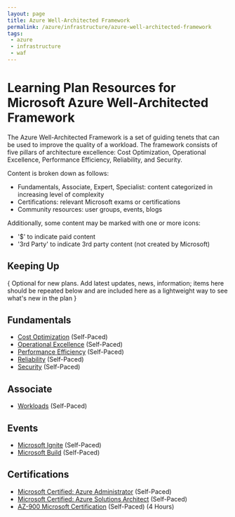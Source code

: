 ```yaml
---
layout: page
title: Azure Well-Architected Framework
permalink: /azure/infrastructure/azure-well-architected-framework
tags: 
 - azure
 - infrastructure
 - waf
---
```


# Learning Plan Resources for Microsoft Azure Well-Architected Framework

The Azure Well-Architected Framework is a set of guiding tenets that can be used to improve the quality of a workload. The framework consists of five pillars of architecture excellence: Cost Optimization, Operational Excellence, Performance Efficiency, Reliability, and Security.

Content is broken down as follows:
* Fundamentals, Associate, Expert, Specialist: content categorized in increasing level of complexity
* Certifications: relevant Microsoft exams or certifications
* Community resources: user groups, events, blogs

Additionally, some content may be marked with one or more icons:
* '$' to indicate paid content
* '3rd Party' to indicate 3rd party content (not created by Microsoft)

## Keeping Up

{ Optional for new plans. Add latest updates, news, information; items here should be repeated below and are included here as a lightweight way to see what's new in the plan }

## Fundamentals

* [Cost Optimization](https://docs.microsoft.com/en-us/azure/architecture/framework/cost/) (Self-Paced)
* [Operational Excellence](https://docs.microsoft.com/en-us/azure/architecture/framework/devops/overview/) (Self-Paced) 
* [Performance Efficiency](https://docs.microsoft.com/en-us/azure/architecture/framework/scalability/overview) (Self-Paced)
* [Reliability](https://docs.microsoft.com/en-us/azure/architecture/framework/resiliency/overview) (Self-Paced)
* [Security](https://docs.microsoft.com/en-us/azure/architecture/framework/security/overview) (Self-Paced)

## Associate

* [Workloads](https://docs.microsoft.com/en-us/azure/architecture/framework/hybrid/hybrid-opex) (Self-Paced)

## Events

* [Microsoft Ignite](https://www.microsoft.com/en-us/ignite) (Self-Paced)
* [Microsoft Build](https://www.microsoft.com/en-us/build) (Self-Paced)

## Certifications

* [Microsoft Certified: Azure Administrator](https://docs.microsoft.com/en-us/learn/certifications/azure-administrator) (Self-Paced)
* [Microsoft Certified: Azure Solutions Architect](https://docs.microsoft.com/en-us/learn/certifications/azure-solutions-architect) (Self-Paced)
* [AZ-900 Microsoft Certification](https://docs.microsoft.com/en-us/learn/certifications/exams/az-900) (Self-Paced) (4 Hours)
